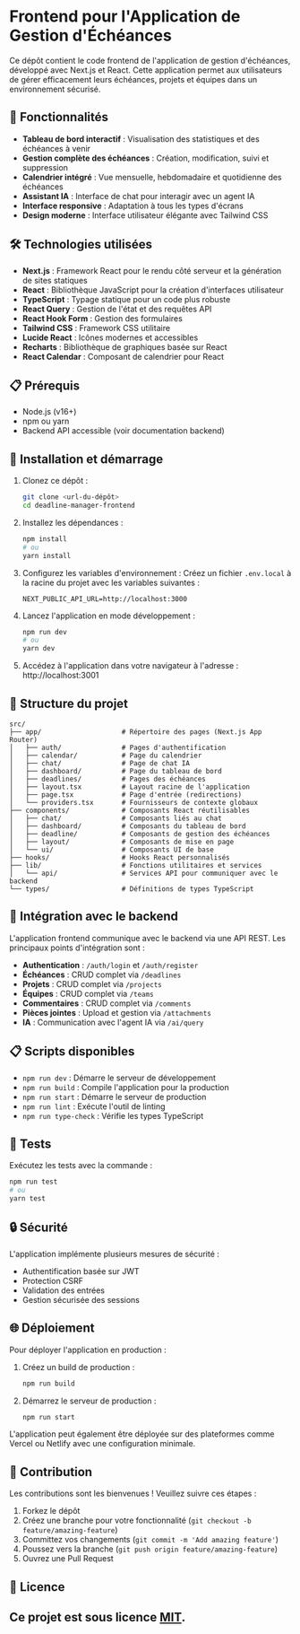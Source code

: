 # Frontend pour l'Application de Gestion d'Échéances

Ce dépôt contient le code frontend de l'application de gestion d'échéances, développé avec Next.js et React. Cette application permet aux utilisateurs de gérer efficacement leurs échéances, projets et équipes dans un environnement sécurisé.

## 🌟 Fonctionnalités

- **Tableau de bord interactif** : Visualisation des statistiques et des échéances à venir
- **Gestion complète des échéances** : Création, modification, suivi et suppression
- **Calendrier intégré** : Vue mensuelle, hebdomadaire et quotidienne des échéances
- **Assistant IA** : Interface de chat pour interagir avec un agent IA
- **Interface responsive** : Adaptation à tous les types d'écrans
- **Design moderne** : Interface utilisateur élégante avec Tailwind CSS

## 🛠️ Technologies utilisées

- **Next.js** : Framework React pour le rendu côté serveur et la génération de sites statiques
- **React** : Bibliothèque JavaScript pour la création d'interfaces utilisateur
- **TypeScript** : Typage statique pour un code plus robuste
- **React Query** : Gestion de l'état et des requêtes API
- **React Hook Form** : Gestion des formulaires
- **Tailwind CSS** : Framework CSS utilitaire
- **Lucide React** : Icônes modernes et accessibles
- **Recharts** : Bibliothèque de graphiques basée sur React
- **React Calendar** : Composant de calendrier pour React

## 📋 Prérequis

- Node.js (v16+)
- npm ou yarn
- Backend API accessible (voir documentation backend)

## 🚀 Installation et démarrage

1. Clonez ce dépôt :
   ```bash
   git clone <url-du-dépôt>
   cd deadline-manager-frontend
   ```

2. Installez les dépendances :
   ```bash
   npm install
   # ou
   yarn install
   ```

3. Configurez les variables d'environnement :
   Créez un fichier `.env.local` à la racine du projet avec les variables suivantes :
   ```
   NEXT_PUBLIC_API_URL=http://localhost:3000
   ```

4. Lancez l'application en mode développement :
   ```bash
   npm run dev
   # ou
   yarn dev
   ```

5. Accédez à l'application dans votre navigateur à l'adresse : http://localhost:3001

## 📁 Structure du projet

```
src/
├── app/                    # Répertoire des pages (Next.js App Router)
│   ├── auth/               # Pages d'authentification
│   ├── calendar/           # Page du calendrier
│   ├── chat/               # Page de chat IA
│   ├── dashboard/          # Page du tableau de bord
│   ├── deadlines/          # Pages des échéances
│   ├── layout.tsx          # Layout racine de l'application
│   ├── page.tsx            # Page d'entrée (redirections)
│   └── providers.tsx       # Fournisseurs de contexte globaux
├── components/             # Composants React réutilisables
│   ├── chat/               # Composants liés au chat
│   ├── dashboard/          # Composants du tableau de bord
│   ├── deadline/           # Composants de gestion des échéances
│   ├── layout/             # Composants de mise en page
│   └── ui/                 # Composants UI de base
├── hooks/                  # Hooks React personnalisés
├── lib/                    # Fonctions utilitaires et services
│   └── api/                # Services API pour communiquer avec le backend
└── types/                  # Définitions de types TypeScript
```

## 🔄 Intégration avec le backend

L'application frontend communique avec le backend via une API REST. Les principaux points d'intégration sont :

- **Authentication** : `/auth/login` et `/auth/register`
- **Échéances** : CRUD complet via `/deadlines`
- **Projets** : CRUD complet via `/projects`
- **Équipes** : CRUD complet via `/teams`
- **Commentaires** : CRUD complet via `/comments`
- **Pièces jointes** : Upload et gestion via `/attachments`
- **IA** : Communication avec l'agent IA via `/ai/query`

## 📋 Scripts disponibles

- `npm run dev` : Démarre le serveur de développement
- `npm run build` : Compile l'application pour la production
- `npm run start` : Démarre le serveur de production
- `npm run lint` : Exécute l'outil de linting
- `npm run type-check` : Vérifie les types TypeScript

## 🧪 Tests

Exécutez les tests avec la commande :
```bash
npm run test
# ou
yarn test
```

## 🔒 Sécurité

L'application implémente plusieurs mesures de sécurité :
- Authentification basée sur JWT
- Protection CSRF
- Validation des entrées
- Gestion sécurisée des sessions

## 🌐 Déploiement

Pour déployer l'application en production :

1. Créez un build de production :
   ```bash
   npm run build
   ```

2. Démarrez le serveur de production :
   ```bash
   npm run start
   ```

L'application peut également être déployée sur des plateformes comme Vercel ou Netlify avec une configuration minimale.

## 🤝 Contribution

Les contributions sont les bienvenues ! Veuillez suivre ces étapes :

1. Forkez le dépôt
2. Créez une branche pour votre fonctionnalité (`git checkout -b feature/amazing-feature`)
3. Committez vos changements (`git commit -m 'Add amazing feature'`)
4. Poussez vers la branche (`git push origin feature/amazing-feature`)
5. Ouvrez une Pull Request

## 📄 Licence

Ce projet est sous licence [MIT](LICENSE).
---
